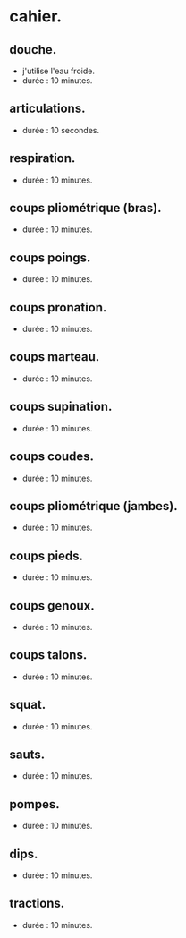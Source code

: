 # cahier.

## douche.
- j'utilise l'eau froide.
- durée : 10 minutes.

## articulations.
- durée : 10 secondes.

## respiration.
- durée : 10 minutes.

## coups pliométrique (bras).
- durée : 10 minutes.

## coups poings.
- durée : 10 minutes.

## coups pronation.
- durée :  10 minutes.

## coups marteau.
- durée : 10 minutes.

## coups supination.
- durée : 10 minutes.

## coups coudes.
- durée : 10 minutes.

## coups pliométrique (jambes).
- durée : 10 minutes.

## coups pieds.
- durée : 10 minutes.

## coups genoux.
- durée : 10 minutes.

## coups talons.
- durée : 10 minutes.

## squat.
- durée : 10 minutes.

## sauts.
- durée : 10 minutes.

## pompes.
- durée : 10 minutes.

## dips.
- durée : 10 minutes.

## tractions.
- durée : 10 minutes.
